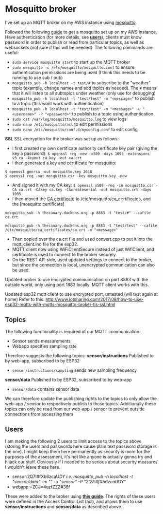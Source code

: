 Mosquitto broker
================
I've set up an MQTT broker on my AWS instance using [mosquitto](http://mosquitto.org/download/).

Followed the following [guide](https://obrienlabs.net/how-to-setup-your-own-mqtt-broker/) to get a mosquitto set up on my AWS instance. Have authentication (for more details, see [**users**](#users)), clients must know password in order to publish or read from particular topics, as well as websockets (not sure if this will be needed). The following commands are useful:
- `sudo service mosquitto start` to start up the MQTT broker
- `sudo mosquitto -c /etc/mosquitto/mosquitto.conf` to ensure authentication permissions are being used (I think this needs to be running to use sub / pub)
- `mosquitto_sub -h localhost -t test/#` to subscribe to the "weather" topic (example, change names and add topics as needed). The `#` means that it will listen to all subtopics under weather (only use for debugging)
- `mosquitto_pub -h localhost -t "test/test" -m "<message>"` to publish to a topic (this wont work with authentication)
- `mosquitto_pub -h localhost -t "test/test" -m "<message>" -u "<username>" -P "<password>"` to publish to a topic using authentication
- `sudo cat /var/log/mosquitto/mosquitto.log` to view logs
- `sudo nano /etc/mosquitto/acl` to edit permissions
- `sudo nano /etc/mosquitto/conf.d/myconfig.conf` to edit config

**SSL**
SSL encryption for the broker was set up as follows:
- I first created my own certificate authority certificate key pair (giving the key a password): 
    `$ openssl req -new -x509 -days 1095 -extensions v3_ca -keyout ca.key -out ca.crt`
- I then generated a key and certificate for mosquitto:
```
$ openssl genrsa -out mosquitto.key 2048
$ openssl req -out mosquitto.csr -key mosquitto.key -new
```
- And signed it with my CA key:
`$ openssl x509 -req -in mosquitto.csr -CA ca.crt -CAkey ca.key -CAcreateserial -out mosquitto.crt -days 1095`
- I then moved the [CA certificate](cert/ca.crt) to /etc/mosquitto/ca_certificates, and the [mosquitto certificate]
```
mosquitto_sub -h thecanary.duckdns.org -p 8883 -t "test/#" --cafile ca.crt
     
mosquitto_pub -h thecanary.duckdns.org -p 8883 -t "test/test" --cafile /etc/mosquitto/ca_certificates/ca.crt -m "<message>"
```
- Then copied over the ca.crt file and used convert.cpp to put it into the mqtt_client.ino file for the esp32.
- MQTT client now using WiFiClientSecure instead of just WifiClient, and certificate is used to connect to the broker securely.
- On the REST API side, used updated settings to connect to the broker, but since the connection is local, unencrypted communication can also be used.

Updated broker to use encrypted communication on port 8883 with the outside world, only using port 1883 locally. MQTT client works with this.

Updated esp32 mqtt client to use encrypted port, untested (will test again at home)
Refer to this: http://www.iotsharing.com/2017/08/how-to-use-esp32-mqtts-with-mqtts-mosquitto-broker-tls-ssl.html

Topics
-------
The following functionality is required of our MQTT communication:
- Sensor sends measurements
- Webapp specifies sampling rate

Therefore suggests the following topics:
**sensor/instructions**
Published to by web-app, subscribed to by ESP32
- `sensor/instructions/sampling` sends new sampling frequency

**sensor/data**
Published to by ESP32, subscribed to by web-app
- `sensor/data` contains sensor data

We can therefore update the publishing rights to the topics to only allow the web-app / sensor to respectively publish to those topics. Additionally these topics can only be read from our web-app / sensor to prevent outside connections from accessing them

<a name="users"></a>Users
-------------------------
I am making the following 2 users to limit access to the topics above (storing the users and passwords here cause plain text password storage is the one). I might keep them here permanently as security is more for the purposes of the assessment, it's not like anyone is actually gonna try and hijack our stuff. Obviously if I needed to be serious about security measures I wouldn't leave these here.
- sensor:2Q7!#fXb6zcaU*DY
i.e. mosquitto_pub -h localhost -t "sensor/data" -m "<message>" -u "sensor" -P "2Q7!#fXb6zcaU*DY"
- webapp:=ZCJ=4uzfZZZ#36f

These were added to the broker using [**this guide**](http://www.steves-internet-guide.com/mqtt-username-password-example/). The rights of these users were defined in the Access Control List (acl), and allows them to use **sensor/instructions** and **sensor/data** as described above.